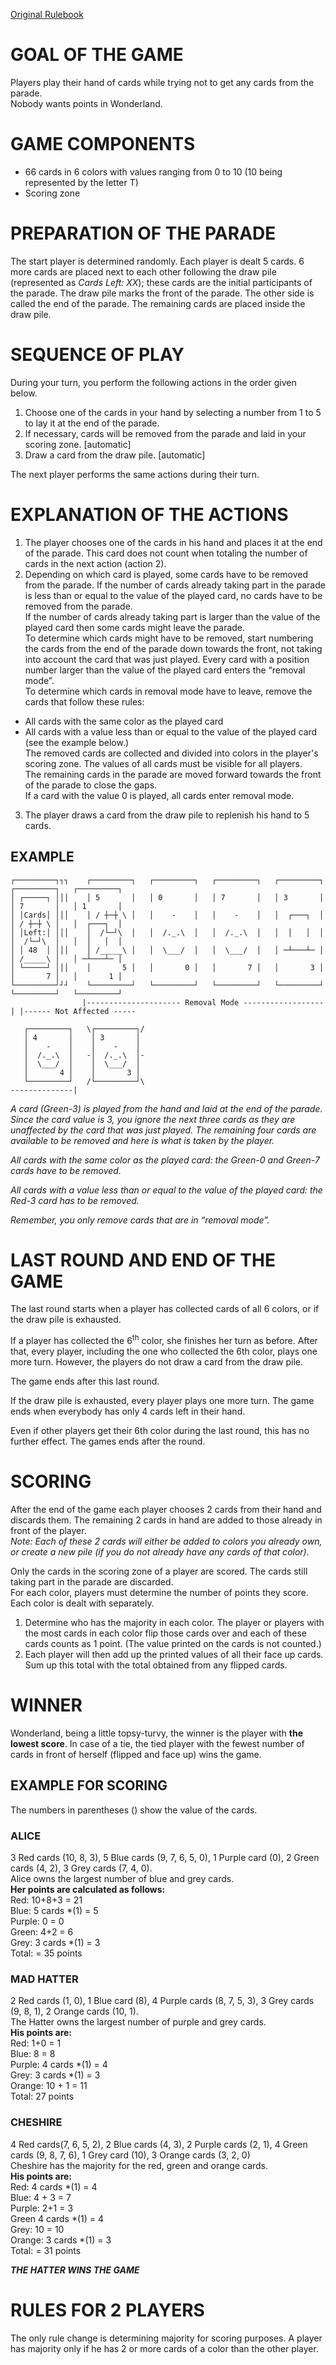 [Original Rulebook](https://cdn.1j1ju.com/medias/8f/7e/8f-parade-rulebook.pdf)

# GOAL OF THE GAME
Players play their hand of cards while trying not to get any cards from the parade.\
Nobody wants points in Wonderland.

# GAME COMPONENTS
- 66 cards in 6 colors with values ranging from 0 to 10 (10 being represented by the letter T)
- Scoring zone

# PREPARATION OF THE PARADE
The start player is determined randomly. Each player is dealt 5 cards. 6 more cards are placed next to each other following the draw pile (represented as *Cards Left: XX*); these cards are the initial participants of the parade. The draw pile marks the front of the parade. The other side is called the end of the parade. The remaining cards are placed inside the draw pile.

# SEQUENCE OF PLAY
During your turn, you perform the following actions in the order given below.
1. Choose one of the cards in your hand by selecting a number from 1 to 5 to lay it at the end of the parade.
2. If necessary, cards will be removed from the parade and laid in your scoring zone. \[automatic\]
3. Draw a card from the draw pile. \[automatic\]

The next player performs the same actions during their turn.

# EXPLANATION OF THE ACTIONS
1. The player chooses one of the cards in his hand and places it at the end of the parade. This card does not count when totaling the number of cards in the next action (action 2).
2. Depending on which card is played, some cards have to be removed from the parade.
If the number of cards already taking part in the parade is less than or equal to the value of the played card, no cards have to be removed from the parade.\
If the number of cards already taking part is larger than the value of the played card then some cards might leave the parade.\
To determine which cards might have to be removed, start numbering the cards from the end of the parade down towards the front, not taking into account the card that was just played. Every card with a position number larger than the value of the played card enters the “removal mode”.\
To determine which cards in removal mode have to leave, remove the cards that follow these rules:
- All cards with the same color as the played card
- All cards with a value less than or equal to the value of the played card (see the example below.)\
The removed cards are collected and divided into colors in the player's scoring zone. The values of all cards must be visible for all players.\
The remaining cards in the parade are moved forward towards the front of the parade to close the gaps.\
If a card with the value 0 is played, all cards enter removal mode.
3. The player draws a card from the draw pile to replenish his hand to 5 cards.
## EXAMPLE
```
┌─────────┐┐┐    ┌─────────┐   ┌─────────┐   ┌─────────┐   ┌─────────┐   ┌─────────┐   ┌─────────┐
│ ┌─────┐ │││    │ 5       │   │ 0       │   │ 7       │   │ 3       │   │ 7       │   │ 1       │
│ │Cards│ │││    │ / ┼─┼ \ │   │    -    │   │    -    │   │  ┌───┐  │   │ / ┼─┼ \ │   │  ┌───┐  │
│ │Left:│ │││    │  /└─┘\  │   │  /._.\  │   │  /._.\  │   │  │   │  │   │  /└─┘\  │   │  │   │  │
│ │ 48  │ │││    │ /_____\ │   │  \___/  │   │  \___/  │   │ ─┴───┴─ │   │ /_____\ │   │ ─┴───┴─ │
│ └─────┘ │││    │       5 │   │       0 │   │       7 │   │       3 │   │       7 │   │       1 │
└─────────┘┘┘    └─────────┘   └─────────┘   └─────────┘   └─────────┘   └─────────┘   └─────────┘
                |--------------------- Removal Mode ------------------| |------ Not Affected -----

   ┌─────────┐   \┌─────────┐/
   │ 4       │    │ 3       │
   │    -    │    │    -    │
   │  /._.\  │   -│  /._.\  │-
   │  \___/  │    │  \___/  │
   │       4 │    │       3 │
   └─────────┘   /└─────────┘\
--------------|
```
*A card (Green-3) is played from the hand and laid at the end of the parade. Since the card value is 3, you ignore the next three cards as they are unaffected by the card that was just played. The remaining four cards are available to be removed and here is what is taken by the player.*

*All cards with the same color as the played card: the Green-0 and Green-7 cards have to be removed.*

*All cards with a value less than or equal to the value of the played card: the Red-3 card has to be removed.*

*Remember, you only remove cards that are in “removal mode”.*

# LAST ROUND AND END OF THE GAME
The last round starts when a player has collected cards of all 6 colors, or if the draw pile is exhausted.

If a player has collected the 6<sup>th</sup> color, she finishes her turn as before. After that, every player, including the one who collected the 6th color, plays one more turn. However, the players do not draw a card from the draw pile.

The game ends after this last round.

If the draw pile is exhausted, every player plays one more turn. The game ends when everybody has only 4 cards left in their hand.

Even if other players get their 6th color during the last round, this has no further effect. The games ends after the round.

# SCORING
After the end of the game each player chooses 2 cards from their hand and discards them. The remaining 2 cards in hand are added to those already in front of the player.\
*Note: Each of these 2 cards will either be added to colors you already own, or create a new pile (if you do not already have any cards of that color).*

Only the cards in the scoring zone of a player are scored. The cards still taking part in the parade are discarded.\
For each color, players must determine the number of points they score. Each color is dealt with separately.
1. Determine who has the majority in each color. The player or players with the most cards in each color flip those cards over and each of these cards counts as 1 point. (The value printed on the cards is not counted.)
2. Each player will then add up the printed values of all their face up cards. Sum up this total with the total obtained from any flipped cards. 

# WINNER
Wonderland, being a little topsy-turvy, the winner is the player with **the lowest score**. In case of a tie, the tied player with the fewest number of cards in front of herself (flipped and face up) wins the game.

## EXAMPLE FOR SCORING
The numbers in parentheses () show the value of the cards.

### ALICE
3 Red cards (10, 8, 3), 5 Blue cards (9, 7, 6, 5, 0), 1 Purple card (0), 2 Green cards (4, 2), 3 Grey cards (7, 4, 0).\
Alice owns the largest number of blue and grey cards.\
**Her points are calculated as follows:**\
Red: 10+8+3 = 21\
Blue: 5 cards *(1) = 5\
Purple: 0 = 0\
Green: 4+2 = 6\
Grey: 3 cards *(1) = 3\
Total: = 35 points

### MAD HATTER
2 Red cards (1, 0), 1 Blue card (8), 4 Purple cards (8, 7, 5, 3), 3 Grey cards (9, 8, 1), 2 Orange cards (10, 1).\
The Hatter owns the largest number of purple and grey cards.\
**His points are:**\
Red: 1+0 = 1\
Blue: 8 = 8\
Purple: 4 cards *(1) = 4\
Grey: 3 cards *(1) = 3\
Orange: 10 + 1 = 11\
Total: 27 points

### CHESHIRE
4 Red cards(7, 6, 5, 2), 2 Blue cards (4, 3), 2 Purple cards (2, 1), 4 Green cards (9, 8, 7, 6), 1 Grey card (10), 3 Orange cards (3, 2, 0)\
Cheshire has the majority for the red, green and orange cards.\
**His points are:**\
Red: 4 cards *(1) = 4\
Blue: 4 + 3 = 7\
Purple: 2+1 = 3\
Green 4 cards *(1) = 4\
Grey: 10 = 10\
Orange: 3 cards *(1) = 3\
Total: = 31 points

***THE HATTER WINS THE GAME***

# RULES FOR 2 PLAYERS
The only rule change is determining majority for scoring purposes. A player has majority only if he has 2 or more cards of a color than the other player.